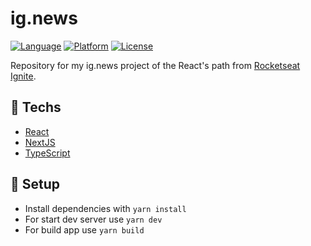 # ig.news

[![Language](https://img.shields.io/badge/language-typescript-blue)](https://img.shields.io/badge/language-typescript-blue) [![Platform](https://img.shields.io/badge/platform-web-blue)](https://img.shields.io/badge/platform-web-blue) [![License](https://img.shields.io/badge/license-MIT-lightgrey)](/LICENSE)

Repository for my ig.news project of the React's path from [Rocketseat Ignite](https://rocketseat.com.br).

## :rocket: Techs

* [React](https://pt-br.reactjs.org/)
* [NextJS](https://nextjs.org/)
* [TypeScript](https://www.typescriptlang.org/)

## :wrench: Setup

  * Install dependencies with `yarn install`
  * For start dev server use `yarn dev`
  * For build app use `yarn build`

